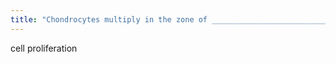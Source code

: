 ```yaml
---
title: "Chondrocytes multiply in the zone of ______________________________ of the metaphysis."
---
```

cell proliferation

